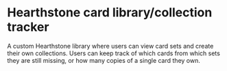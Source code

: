# Hearthstone card library/collection tracker

A custom Hearthstone library where users can view card sets and create their own collections.
Users can keep track of which cards from which sets they are still missing, or how many copies of a single card they own.
